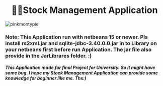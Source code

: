 <h1 align="center">👨‍💻Stock Management Application</h1>
<img align="center" src="https://cdn.discordapp.com/attachments/409310142576984074/1068512221686149201/Screenshot_2566-01-27_at_7.43.17_PM.png" alt="pinkmontypie" />
<h3 align="left">Note: This Application run with netbeans 15 or newer. Pls install rs2xml.jar and sqlite-jdbc-3.40.0.0.jar in to Library on your netbeans first before run Application. The jar file also provide in the JarLibrares folder. :)</h3>
<h5 align="left">This Application made for final Project for University. So it might have some bug. I hope my Stock Management Application can provide some knowledge for beginner like me. Thx:)</h5>
